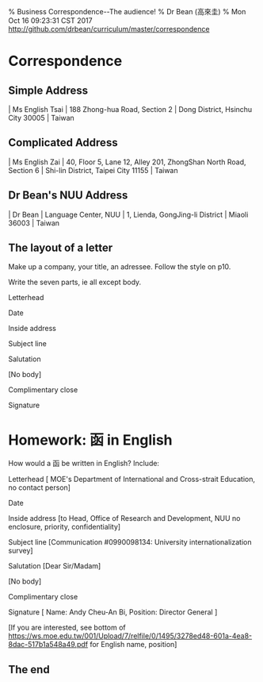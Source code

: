 % Business Correspondence--The audience!
% Dr Bean (高來圭)
% Mon Oct 16 09:23:31 CST 2017 http://github.com/drbean/curriculum/master/correspondence


# Correspondence

## Simple Address

| Ms English Tsai
| 188 Zhong-hua Road, Section 2
| Dong District, Hsinchu City 30005
| Taiwan

## Complicated Address

| Ms English Zai
| 40, Floor 5, Lane 12, Alley 201, ZhongShan North Road, Section 6
| Shi-lin District, Taipei City 11155
| Taiwan

## Dr Bean's NUU Address

| Dr Bean
| Language Center, NUU
| 1, Lienda, GongJing-li District
| Miaoli 36003
| Taiwan

## The layout of a letter

Make up a company, your title, an adressee. Follow the style on p10.

Write the seven parts, ie all except body.

Letterhead

Date

Inside address

Subject line

Salutation

[No body]

Complimentary close

Signature

# Homework: 函 in English

How would a 函 be written in English? Include:

Letterhead
[ MOE's Department of International and Cross-strait Education,
no contact person]

Date

Inside address [to Head, Office of Research and Development, NUU
no enclosure, priority, confidentiality]

Subject line [Communication #0990098134: University internationalization survey]

Salutation [Dear Sir/Madam]

[No body]

Complimentary close

Signature [ Name: Andy Cheu-An Bi, Position: Director General ]

 [If you are interested, see bottom of https://ws.moe.edu.tw/001/Upload/7/relfile/0/1495/3278ed48-601a-4ea8-8dac-517b1a548a49.pdf for English name, position]

## The end
